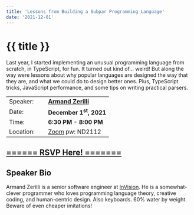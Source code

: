 ```yaml
---
title: 'Lessons from Building a Subpar Programming Language'
date: '2021-12-01'
---
```

# {{ title }}

<p>Last year, I started implementing an unusual programming language from scratch, in TypeScript, for fun. It turned out kind of... weird! But along the way were lessons about why popular languages are designed the way that they are, and what we could do to design better ones. Plus, TypeScript tricks, JavaScript performance, and some tips on writing practical parsers.</p>

<table border="0">
    <tbody>
        <tr>
            <td>Speaker:</td>
            <td>&nbsp;</td>
            <td><a href="https://github.com/zerilliworks" rel="noopener noreferrer" target="_blank"><b>Armand Zerilli</b></a></td>
        </tr>
        <tr>
            <td>Date:</td>
            <td>&nbsp;</td>
            <td><b>December 1<sup>st</sup>, 2021</b></td>
        </tr>
        <tr>
            <td valign="top">Time:</td>
            <td>&nbsp;</td>
            <td><b>6:30 PM - 8:00 PM</b></td>
        </tr>
        <tr>
            <td valign="top">Location:</td>
            <td>&nbsp;</td>
            <td><a title="Location" rel="noopener noreferrer" target="_blank" href="https://match.zoom.us/j/91222352383">Zoom</a> pw: ND2112</td>
        </tr>
    </tbody>
</table>

<h2><a target="_blank" rel="noopener noreferrer" href="https://www.eventbrite.com/e/lessons-from-building-a-subpar-programming-language-tickets-220111538537">====== RSVP Here! =======</a></h2>

<h2>Speaker Bio</h2>

<p>Armand Zerilli is a senior software engineer at <a title="invisionapp.com" rel="noopener noreferrer" target="_blank" href="https://www.invisionapp.com">InVision</a>. He is a somewhat-clever programmer who loves programming language theory, creative coding, and human-centric design. Also keyboards. 60% water by weight. Beware of even cheaper imitations!</p>
